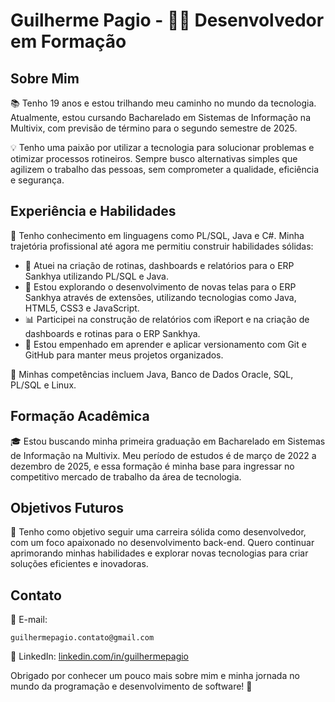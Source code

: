 # Guilherme Pagio - 👨‍💻 Desenvolvedor em Formação

## Sobre Mim

📚 Tenho 19 anos e estou trilhando meu caminho no mundo da tecnologia. Atualmente, estou cursando Bacharelado em Sistemas de Informação na Multivix, com previsão de término para o segundo semestre de 2025.

💡 Tenho uma paixão por utilizar a tecnologia para solucionar problemas e otimizar processos rotineiros. Sempre busco alternativas simples que agilizem o trabalho das pessoas, sem comprometer a qualidade, eficiência e segurança.

## Experiência e Habilidades

🔧 Tenho conhecimento em linguagens como PL/SQL, Java e C#. Minha trajetória profissional até agora me permitiu construir habilidades sólidas:

- 💼 Atuei na criação de rotinas, dashboards e relatórios para o ERP Sankhya utilizando PL/SQL e Java.
- 🚀 Estou explorando o desenvolvimento de novas telas para o ERP Sankhya através de extensões, utilizando tecnologias como Java, HTML5, CSS3 e JavaScript.
- 📊 Participei na construção de relatórios com iReport e na criação de dashboards e rotinas para o ERP Sankhya.
- 🌱 Estou empenhado em aprender e aplicar versionamento com Git e GitHub para manter meus projetos organizados.

🔑 Minhas competências incluem Java, Banco de Dados Oracle, SQL, PL/SQL e Linux.

## Formação Acadêmica

🎓 Estou buscando minha primeira graduação em Bacharelado em Sistemas de Informação na Multivix. Meu período de estudos é de março de 2022 a dezembro de 2025, e essa formação é minha base para ingressar no competitivo mercado de trabalho da área de tecnologia.

## Objetivos Futuros

🚀 Tenho como objetivo seguir uma carreira sólida como desenvolvedor, com um foco apaixonado no desenvolvimento back-end. Quero continuar aprimorando minhas habilidades e explorar novas tecnologias para criar soluções eficientes e inovadoras.

## Contato

📧 E-mail: 
```
guilhermepagio.contato@gmail.com
```
💼 LinkedIn: 
[linkedin.com/in/guilhermepagio](https://www.linkedin.com/in/guilhermepagio)

Obrigado por conhecer um pouco mais sobre mim e minha jornada no mundo da programação e desenvolvimento de software! 🙌
